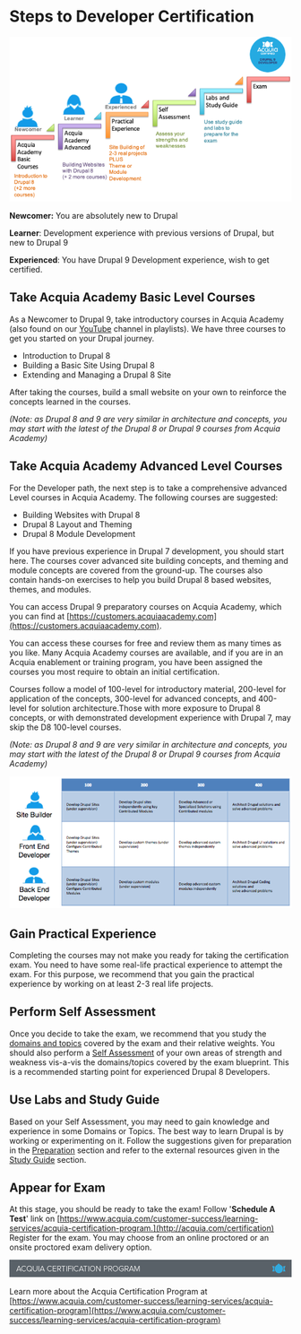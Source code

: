 # Steps to Developer Certification

![Steps to Drupal 9 Developer Certification](.gitbook/assets/developer-d9-steps.png)

**Newcomer:** You are absolutely new to Drupal

**Learner**: Development experience with previous versions of Drupal, but new to Drupal 9

**Experienced**: You have Drupal 9 Development experience, wish to get certified.

## Take Acquia Academy Basic Level Courses

As a Newcomer to Drupal 9, take introductory courses in Acquia Academy \(also found on our [YouTube](https://www.youtube.com/user/AcquiaTV/playlists) channel in playlists\). We have three courses to get you started on your Drupal journey.

* Introduction to Drupal 8
* Building a Basic Site Using Drupal 8
* Extending and Managing a Drupal 8 Site

After taking the courses, build a small website on your own to reinforce the concepts learned in the courses.

_\(Note: as Drupal 8 and 9 are very similar in architecture and concepts, you may start with the latest of the Drupal 8 or Drupal 9 courses from Acquia Academy\)_

## Take Acquia Academy Advanced Level Courses

For the Developer path, the next step is to take a comprehensive advanced Level courses in Acquia Academy. The following courses are suggested:

* Building Websites with Drupal 8
* Drupal 8 Layout and Theming
* Drupal 8 Module Development

If you have previous experience in Drupal 7 development, you should start here. The courses cover advanced site building concepts, and theming and module concepts are covered from the ground-up. The courses also contain hands-on exercises to help you build Drupal 8 based websites, themes, and modules.

You can access Drupal 9 preparatory courses on Acquia Academy, which you can find at [https://customers.acquiaacademy.com](https://customers.acquiaacademy.com).

You can access these courses for free and review them as many times as you like. Many Acquia Academy courses are available, and if you are in an Acquia enablement or training program, you have been assigned the courses you most require to obtain an initial certification.

Courses follow a model of 100-level for introductory material, 200-level for application of the concepts, 300-level for advanced concepts, and 400-level for solution architecture.Those with more exposure to Drupal 8 concepts, or with demonstrated development experience with Drupal 7, may skip the D8 100-level courses.

_\(Note: as Drupal 8 and 9 are very similar in architecture and concepts, you may start with the latest of the Drupal 8 or Drupal 9 courses from Acquia Academy\)_

![](.gitbook/assets/developer-learning-paths.png)

## Gain Practical Experience

Completing the courses may not make you ready for taking the certification exam. You need to have some real-life practical experience to attempt the exam. For this purpose, we recommend that you gain the practical experience by working on at least 2-3 real life projects.

## Perform Self Assessment

Once you decide to take the exam, we recommend that you study the [domains and topics](exam-domains.md) covered by the exam and their relative weights. You should also perform a [Self Assessment](self-assessment.md) of your own areas of strength and weakness vis-a-vis the domains/topics covered by the exam blueprint. This is a recommended starting point for experienced Drupal 8 Developers.

## Use Labs and Study Guide

Based on your Self Assessment, you may need to gain knowledge and experience in some Domains or Topics. The best way to learn Drupal is by working or experimenting on it. Follow the suggestions given for preparation in the [Preparation](preparation.md) section and refer to the external resources given in the [Study Guide](study-guide.md) section.

## Appear for Exam

At this stage, you should be ready to take the exam! Follow '**Schedule A Test**' link on [https://www.acquia.com/customer-success/learning-services/acquia-certification-program.](http://acquia.com/certification)  
Register for the exam. You may choose from an online proctored or an onsite proctored exam delivery option.

![](.gitbook/assets/inner-page-footer.png)

Learn more about the Acquia Certification Program at [https://www.acquia.com/customer-success/learning-services/acquia-certification-program](https://www.acquia.com/customer-success/learning-services/acquia-certification-program)

